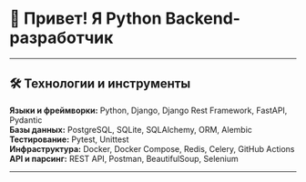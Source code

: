 # 👋 Привет! Я Python Backend-разработчик

---

## 🛠 Технологии и инструменты
**Языки и фреймворки:** Python, Django, Django Rest Framework, FastAPI, Pydantic  
**Базы данных:** PostgreSQL, SQLite, SQLAlchemy, ORM, Alembic  
**Тестирование:** Pytest, Unittest  
**Инфраструктура:** Docker, Docker Compose, Redis, Celery, GitHub Actions  
**API и парсинг:** REST API, Postman, BeautifulSoup, Selenium  

---

